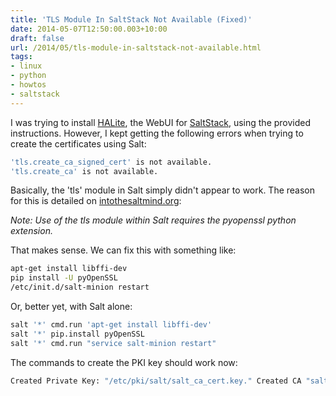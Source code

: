 ```yaml
---
title: 'TLS Module In SaltStack Not Available (Fixed)'
date: 2014-05-07T12:50:00.003+10:00
draft: false
url: /2014/05/tls-module-in-saltstack-not-available.html
tags: 
- linux
- python
- howtos
- saltstack
---
```


I was trying to install [HALite](https://github.com/saltstack/halite), the WebUI for [SaltStack](http://www.saltstack.com/), using the provided instructions. However, I kept getting the following errors when trying to create the certificates using Salt:  
```bash  
'tls.create_ca_signed_cert' is not available.  
'tls.create_ca' is not available.
```

Basically, the 'tls' module in Salt simply didn't appear to work. The reason for this is detailed on [intothesaltmind.org](http://intothesaltmine.org/install_and_configure_halite_alpha_on_arch_linux.html):  
  
_Note: Use of the tls module within Salt requires the pyopenssl python extension._  
  
That makes sense. We can fix this with something like:  
```bash  
apt-get install libffi-dev  
pip install -U pyOpenSSL  
/etc/init.d/salt-minion restart
```

Or, better yet, with Salt alone:  
  
```bash
salt '*' cmd.run 'apt-get install libffi-dev'  
salt '*' pip.install pyOpenSSL  
salt '*' cmd.run "service salt-minion restart"
```

The commands to create the PKI key should work now:  
  
```bash
Created Private Key: "/etc/pki/salt/salt_ca_cert.key." Created CA "salt": "/etc/pki/salt/salt_ca_cert.crt."  
```